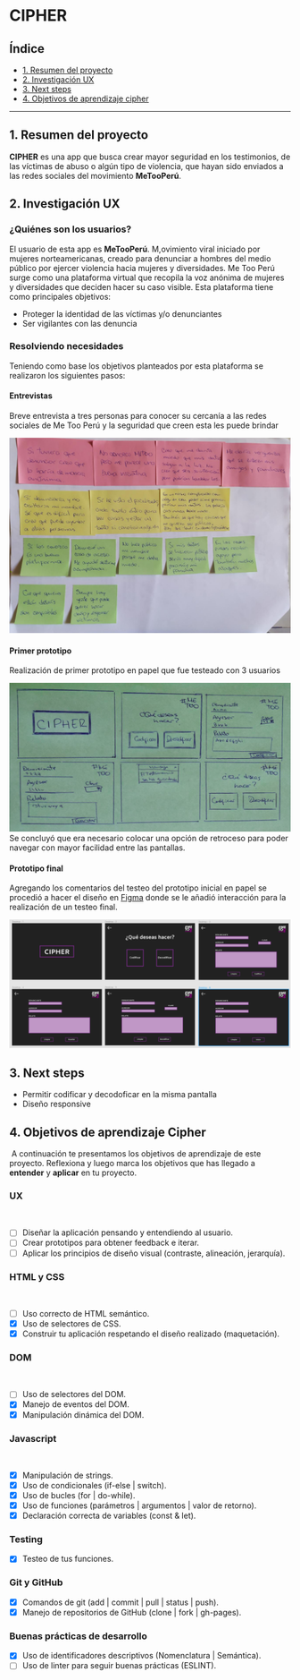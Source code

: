 # CIPHER

## Índice

* [1. Resumen del proyecto](#1-resumen-del-proyecto)
* [2. Investigación UX](#2-investigación-ux)
* [3. Next steps](#3-next-steps)
* [4. Objetivos de aprendizaje cipher](#4-objetivos-de-aprendizaje-cipher)

***

## 1. Resumen del proyecto
**CIPHER** es una app que busca crear mayor seguridad en los testimonios, de las víctimas de abuso o algún tipo de violencia, que hayan sido enviados a las redes sociales del movimiento **MeTooPerú**.

## 2. Investigación UX

### ¿Quiénes son los usuarios?
El usuario de esta app es **MeTooPerú**. M,ovimiento viral iniciado por mujeres norteamericanas, creado para denunciar a hombres del medio público por ejercer violencia hacia mujeres y diversidades.
Me Too Perú surge como una plataforma virtual que recopila la voz anónima de mujeres y diversidades que deciden hacer su caso visible. Esta plataforma tiene como principales objetivos:
- Proteger la identidad de las víctimas y/o denunciantes
- Ser vigilantes con las denuncia

### Resolviendo necesidades
Teniendo como base los objetivos planteados por esta plataforma se realizaron los siguientes pasos:
#### Entrevistas
Breve entrevista a tres personas para conocer su cercanía a las redes sociales de Me Too Perú y la seguridad que creen esta les puede brindar

![post-it-entrevistas](post-it-entrevistas.jpeg)
#### Primer prototipo
Realización de primer prototipo en papel que fue testeado con 3 usuarios

![prototipo-papel](prototipo-papel.jpeg)
Se concluyó que era necesario colocar una opción de retroceso para poder navegar con mayor facilidad entre las pantallas.

#### Prototipo final
Agregando los comentarios del testeo del prototipo inicial en papel se procedió a hacer el diseño en [Figma](www.figma.com/proto/OuS6EQyqgKfWpTMjHtoczx/Cipher-final?node-id=12%3A2&viewport=128%2C279%2C0.20244023203849792&scaling=min-zoom) donde se le añadió interacción para la realización de un testeo final.

![prototipo-final](PrototipoFinalFigma.png)
## 3. Next steps
- Permitir codificar y decodoficar en la misma pantalla
- Diseño responsive

## 4. Objetivos de aprendizaje Cipher
​
A continuación te presentamos los objetivos de aprendizaje de este proyecto. Reflexiona y luego marca los objetivos que has llegado a **entender** y **aplicar** en tu proyecto.
​
### UX
​
- [ ] Diseñar la aplicación pensando y entendiendo al usuario.
- [ ] Crear prototipos para obtener feedback e iterar.
- [ ] Aplicar los principios de diseño visual (contraste, alineación, jerarquía).
​
### HTML y CSS
​
- [ ] Uso correcto de HTML semántico.
- [x] Uso de selectores de CSS.
- [x] Construir tu aplicación respetando el diseño realizado (maquetación).
​
### DOM
​
- [ ] Uso de selectores del DOM.
- [X] Manejo de eventos del DOM.
- [X] Manipulación dinámica del DOM.
​
### Javascript
​
- [X] Manipulación de strings.
- [X] Uso de condicionales (if-else | switch).
- [X] Uso de bucles (for | do-while).	
- [X] Uso de funciones (parámetros | argumentos | valor de retorno).
- [X] Declaración correcta de variables (const & let).
​
### Testing
- [X] Testeo de tus funciones.
​
### Git y GitHub
- [X] Comandos de git (add | commit | pull | status | push).
- [X] Manejo de repositorios de GitHub (clone | fork | gh-pages).
​
### Buenas prácticas de desarrollo
- [X] Uso de identificadores descriptivos (Nomenclatura | Semántica).
- [ ] Uso de linter para seguir buenas prácticas (ESLINT).
